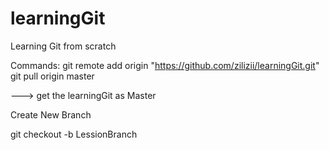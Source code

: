 # learningGit
Learning Git from scratch

Commands:
git remote add origin "https://github.com/zilizii/learningGit.git"
git pull origin master

---> get the learningGit as Master 

Create New Branch

git checkout -b LessionBranch


